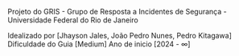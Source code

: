 Projeto do GRIS - Grupo de Resposta a Incidentes de Segurança - Universidade Federal do Rio de Janeiro

Idealizado por [Jhayson Jales, João Pedro Nunes, Pedro Kitagawa] 
Dificuldade do Guia [Medium]
Ano de inicio [2024 - ∞]
